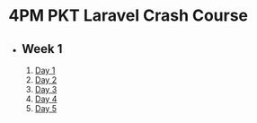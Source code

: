# 4PM PKT Laravel Crash Course

- ## Week 1

   1. [Day 1](https://www.facebook.com/iCodeguru/videos/945170874400527)
   2. [Day 2](https://www.facebook.com/watch/?v=1785251158916961)
   3. [Day 3](https://www.facebook.com/watch/?v=1970891193403886)
   4. [Day 4](https://www.facebook.com/watch/?v=652570103785150)
   5. [Day 5](https://www.facebook.com/watch/?v=972129647832718)

<!-- - ## Week 2

   1. [Day 1](https://www.facebook.com/iCodeguru/videos/1347097952976175)
   2. [Day 2](https://www.facebook.com/iCodeguru/videos/1158741529305136)
   3. [Day 3]()
   4. [Day 4]()
   5. [Day 5](https://www.facebook.com/iCodeguru/videos/936723665322884) -->

<!-- - ## Week 

   1. [Day 1](https://www.facebook.com/iCodeguru/videos/4005103373060289)
   2. [Day 2]()
   3. [Day 3]()
   4. [Day 4]()
   5. [Day 5]() -->

<!-- - ## Week 

   1. [Day 1]()
   2. [Day 2]()
   3. [Day 3]()
   4. [Day 4]()
   5. [Day 5]() -->